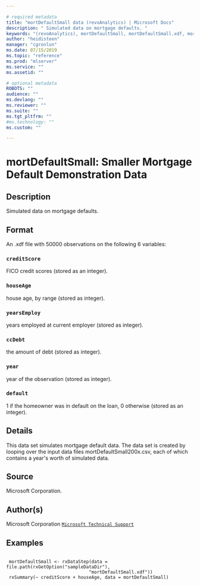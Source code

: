 ```yaml
--- 

# required metadata 
title: "mortDefaultSmall data (revoAnalytics) | Microsoft Docs" 
description: " Simulated data on mortgage defaults. " 
keywords: "(revoAnalytics), mortDefaultSmall, mortDefaultSmall.xdf, mortDefaultSmall2000.csv, mortDefaultSmall2001.csv, mortDefaultSmall2002.csv, mortDefaultSmall2003.csv, mortDefaultSmall2004.csv, mortDefaultSmall2005.csv, mortDefaultSmall2006.csv, mortDefaultSmall2007.csv, mortDefaultSmall2008.csv, mortDefaultSmall2009.csv, datasets" 
author: "heidisteen" 
manager: "cgronlun" 
ms.date: 07/15/2019
ms.topic: "reference" 
ms.prod: "mlserver" 
ms.service: "" 
ms.assetid: "" 

# optional metadata 
ROBOTS: "" 
audience: "" 
ms.devlang: "" 
ms.reviewer: "" 
ms.suite: "" 
ms.tgt_pltfrm: "" 
#ms.technology: "" 
ms.custom: "" 

--- 
```















 # mortDefaultSmall: Smaller Mortgage Default Demonstration Data 
 ## Description

Simulated data on mortgage defaults.


 ## Format

An .xdf file with 50000 observations on the following 6 variables:


### `creditScore`
FICO credit scores (stored as an integer).


### `houseAge`
house age, by range (stored as integer).


### `yearsEmploy`
years employed at current employer (stored as integer).


### `ccDebt`
the amount of debt (stored as integer).


### `year`
year of the observation (stored as integer).


### `default`
1 if the homeowner was in default on the loan, 0 otherwise (stored as an integer).





 ## Details

This data set simulates mortgage default data. The data set is created
by looping over the input data files mortDefaultSmall200x.csv, each of
which contains a year's worth of simulated data.


 ## Source

Microsoft Corporation.


 ## Author(s)
 Microsoft Corporation [`Microsoft Technical Support`](https://go.microsoft.com/fwlink/?LinkID=698556&clcid=0x409)


 ## Examples

 ```

  mortDefaultSmall <- rxDataStep(data = file.path(rxGetOption("sampleDataDir"),
                                "mortDefaultSmall.xdf"))
  rxSummary(~ creditScore + houseAge, data = mortDefaultSmall)
```


